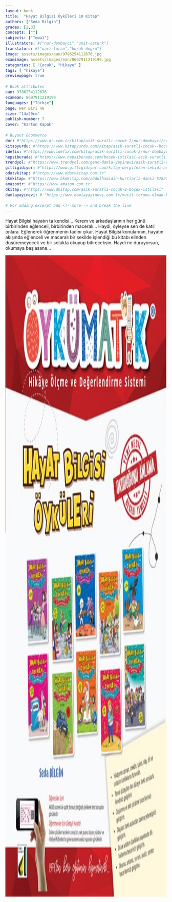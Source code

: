 ```yaml
---
layout: book
title:  "Hayat Bilgisi Öyküleri 10 Kitap"
authors: ["Seda Bilgin"]
grades: [2,3]
concepts: [""]
subjects: ["Tema1"]
illustrators: #["nur-dombayci","umit-ozturk"]
translators: #["naci-turan","burak-dogru"]
image: assets/images/ean/9786254112676.jpg
examimage: assets/images/ean/8697911219199.jpg
categories: [ "Çocuk", "Hikaye" ]
tags: [ "hikaye"]
previewpage: true

# Book attributes
ean: 9786254112676
examean: 8697911219199
languages: ["Türkçe"]
page: Her Biri 48
size: "14x20cm"
publish-number: 7
cover: "Karton Kapak"

# Buyout Ecommerce
dnr: #"https://www.dr.com.tr/kitap/asik-suratli-cocuk-2/nur-dombayci/cocuk-ve-genclik/genclik-10-yas/roman-oyku/urunno=0001812298001"
kitapyurdu: #"https://www.kitapyurdu.com/kitap/asik-suratli-cocuk--bocek-istilasi/502836.html&filter_name=As%C4%B1k+Suratl%C4%B1+%C3%87ocuk"
idefix: #"https://www.idefix.com/kitap/asik-suratli-cocuk-2/nur-dombayci/cocuk-ve-genclik/genclik-10-yas/roman-oyku/urunno=0001812298001"
hepsiburada: #"https://www.hepsiburada.com/bocek-istilasi-asik-suratli-cocuk-ve-onu-etkilemeyen-siradisi-olaylar-2-p-HBV00000OAK7R"
trendyol: #"https://www.trendyol.com/genc-damla-yayinevi/asik-suratli-cocuk-2-p-31619556"
gittigidiyor: #"https://www.gittigidiyor.com/kitap-dergi/ezan-sehidi-adnan-menderes_pdp_732728793"
odatvkitap: #"https://www.odatvkitap.com.tr"
bkmkitap: #"https://www.bkmkitap.com/abdulhamidin-kurtlarla-dansi-578226"
amazontr: #"https://www.amazon.com.tr"
dkitap: #"https://www.dkitap.com/asik-suratli-cocuk-2-bocek-istilasi"
damlayayinevi: # "https://www.damlayayinevi.com.tr/mucit-torunu-olmak-kolay-degil"

# For adding excerpt add <!--more--> and break the line
---
```

Hayat Bilgisi hayatın ta kendisi…
Kerem ve arkadaşlarının her günü birbirinden eğlenceli, birbirinden maceralı…
Haydi, öyleyse sen de katıl onlara. Eğlenerek öğrenmenin tadını çıkar. Hayat Bilgisi konularının, hayatın akışında eğlenceli ve maceralı bir şekilde işlendiği bu kitabı elinden düşüremeyecek ve bir solukta okuyup bitireceksin.
Haydi ne duruyorsun, okumaya başlasana...

<img style="height: 50vh" src="/assets/images/ean/8697911219199.jpg" alt="">
<!--more--> 

